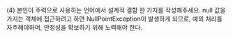 (4) 본인이 주력으로 사용하는 언어에서 설계적 결함 한 가지를 작성해주세요.
  null 값을 가지는 객체에 접근하려고 하면 NullPointException이 발생하게 되므로,
  예외 처리를 자주해야하며, 안정성을 확보하기 위해 노력해야 한다. 
